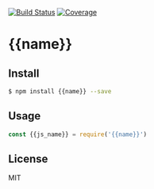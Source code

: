 [![Build Status](https://travis-ci.org/{{user}}/{{basename}}.svg?branch=master)](https://travis-ci.org/{{user}}/{{basename}})
[![Coverage](https://codecov.io/gh/{{user}}/{{basename}}/branch/master/graph/badge.svg)](https://codecov.io/gh/{{user}}/{{basename}})
<!-- optional appveyor tst
[![Windows Build Status](https://ci.appveyor.com/api/projects/status/github/{{user}}/{{basename}}?branch=master&svg=true)](https://ci.appveyor.com/project/{{user}}/{{basename}})
-->
<!-- optional npm version
[![NPM version](https://badge.fury.io/js/{{name}}.svg)](http://badge.fury.io/js/{{name}})
-->
<!-- optional npm downloads
[![npm module downloads per month](http://img.shields.io/npm/dm/{{name}}.svg)](https://www.npmjs.org/package/{{name}})
-->
<!-- optional dependency status
[![Dependency Status](https://david-dm.org/{{user}}/{{basename}}.svg)](https://david-dm.org/{{user}}/{{basename}})
-->

# {{name}}

<!-- description -->

## Install

```sh
$ npm install {{name}} --save
```

## Usage

```js
const {{js_name}} = require('{{name}}')
```

## License

MIT
